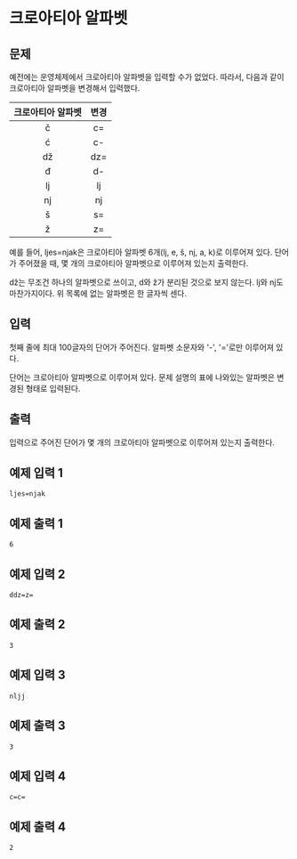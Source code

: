 # 크로아티아 알파벳

## 문제
예전에는 운영체제에서 크로아티아 알파벳을 입력할 수가 없었다. 따라서, 다음과 같이 크로아티아 알파벳을 변경해서 입력했다.

|크로아티아 알파벳|변경|
|:---:|:---:|
|č|c=|
|ć|c-|
|dž|dz=|
|đ|d-|
|lj|lj|
|nj|nj|
|š|s=|
|ž|z=|

예를 들어, ljes=njak은 크로아티아 알파벳 6개(lj, e, š, nj, a, k)로 이루어져 있다. 단어가 주어졌을 때, 몇 개의 크로아티아 알파벳으로 이루어져 있는지 출력한다.

dž는 무조건 하나의 알파벳으로 쓰이고, d와 ž가 분리된 것으로 보지 않는다. lj와 nj도 마찬가지이다. 위 목록에 없는 알파벳은 한 글자씩 센다.

## 입력
첫째 줄에 최대 100글자의 단어가 주어진다. 알파벳 소문자와 '-', '='로만 이루어져 있다.

단어는 크로아티아 알파벳으로 이루어져 있다. 문제 설명의 표에 나와있는 알파벳은 변경된 형태로 입력된다.

## 출력
입력으로 주어진 단어가 몇 개의 크로아티아 알파벳으로 이루어져 있는지 출력한다.

## 예제 입력 1
	ljes=njak
## 예제 출력 1
	6

## 예제 입력 2
	ddz=z=
## 예제 출력 2
	3

## 예제 입력 3
	nljj
## 예제 출력 3
	3

## 예제 입력 4
	c=c=
## 예제 출력 4
	2